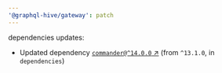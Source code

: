 ```yaml
---
'@graphql-hive/gateway': patch
---
```


dependencies updates: 

- Updated dependency [`commander@^14.0.0` ↗︎](https://www.npmjs.com/package/commander/v/14.0.0) (from `^13.1.0`, in `dependencies`)
